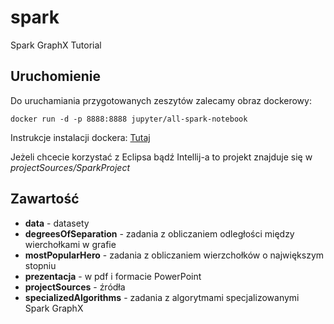 # spark
Spark GraphX Tutorial

## Uruchomienie
Do uruchamiania przygotowanych zeszytów zalecamy obraz dockerowy:
```
docker run -d -p 8888:8888 jupyter/all-spark-notebook
```
Instrukcje instalacji dockera: [Tutaj](https://docs.docker.com/engine/installation/)

Jeżeli chcecie korzystać z Eclipsa bądź Intellij-a to projekt znajduje się w *projectSources/SparkProject*

## Zawartość
- **data** - datasety
- **degreesOfSeparation** - zadania z obliczaniem odległości między wierchołkami w grafie
- **mostPopularHero** - zadania z obliczaniem wierzchołków o największym stopniu
- **prezentacja** - w pdf i formacie PowerPoint
- **projectSources** - źródła
- **specializedAlgorithms** - zadania z algorytmami specjalizowanymi Spark GraphX
